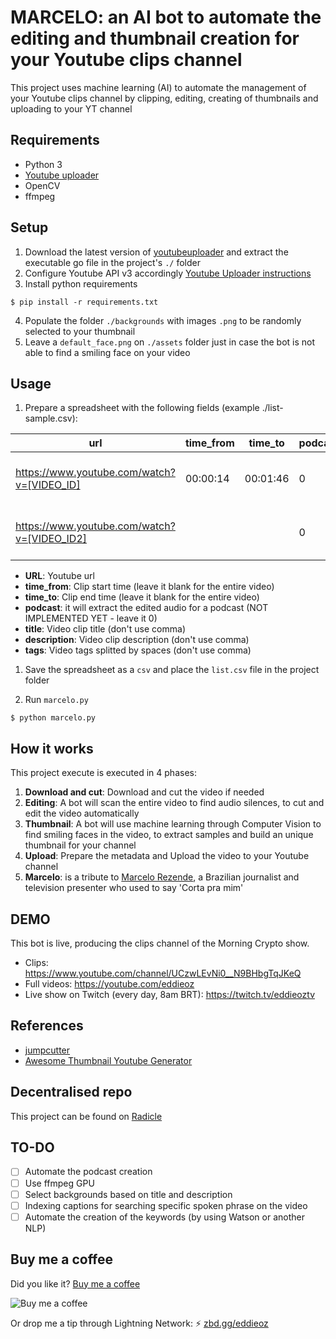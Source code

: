 # MARCELO: an AI bot to automate the editing and thumbnail creation for your Youtube clips channel

This project uses machine learning (AI) to automate the management of your Youtube clips channel by clipping, editing, creating of thumbnails and uploading to your YT channel

## Requirements

- Python 3
- [Youtube uploader](https://github.com/porjo/youtubeuploader/releases)
- OpenCV
- ffmpeg

## Setup

1. Download the latest version of [youtubeuploader](https://github.com/porjo/youtubeuploader/releases) and extract the executable go file in the project's `./` folder
2. Configure Youtube API v3 accordingly [Youtube Uploader instructions](https://github.com/porjo/youtubeuploader/blob/master/README.md)
3. Install python requirements
```
$ pip install -r requirements.txt
```
4. Populate the folder `./backgrounds` with images `.png` to be randomly selected to your thumbnail
5. Leave a `default_face.png` on `./assets` folder just in case the bot is not able to find a smiling face on your video

## Usage

1. Prepare a spreadsheet with the following fields (example ./list-sample.csv):
   
| url | time_from | time_to | podcast | title | description | tags | 
| --- | --- | --- | --- | --- | --- | --- | 
| https://www.youtube.com/watch?v=[VIDEO_ID] | 00:00:14 | 00:01:46 | 0 | TITLE | DESCRIPTION | tag1 tag2 tag3 tag4 | 
 https://www.youtube.com/watch?v=[VIDEO_ID2] |  |  | 0 | TITLE | DESCRIPTION | tag1 tag2 tag3 tag4 |

- **URL**: Youtube url
- **time_from**: Clip start time (leave it blank for the entire video)
- **time_to**: Clip end time (leave it blank for the entire video)
- **podcast**: it will extract the edited audio for a podcast (NOT IMPLEMENTED YET - leave it 0)
- **title**: Video clip title (don't use comma)
- **description**: Video clip description (don't use comma)
- **tags**: Video tags splitted by spaces (don't use comma)

1. Save the spreadsheet as a `csv` and place the `list.csv` file in the project folder

2. Run `marcelo.py`
```
$ python marcelo.py
```

## How it works

This project execute is executed in 4 phases:

1. **Download and cut**: Download and cut the video if needed
2. **Editing**: A bot will scan the entire video to find audio silences, to cut and edit the video automatically
3. **Thumbnail**: A bot will use machine learning through Computer Vision to find smiling faces in the video, to extract samples and build an unique thumbnail for your channel
4. **Upload**: Prepare the metadata and Upload the video to your Youtube channel
5. **Marcelo**: is a tribute to [Marcelo Rezende](https://en.wikipedia.org/wiki/Marcelo_Rezende), a Brazilian journalist and television presenter who used to say 'Corta pra mim'

## DEMO
This bot is live, producing the clips channel of the Morning Crypto show.
- Clips: https://www.youtube.com/channel/UCzwLEvNi0__N9BHbgTqJKeQ
- Full videos: https://youtube.com/eddieoz
- Live show on Twitch (every day, 8am BRT): https://twitch.tv/eddieoztv

## References

- [jumpcutter](https://github.com/carykh/jumpcutter)
- [Awesome Thumbnail Youtube Generator](https://github.com/CUAI-CAU/Awesome-Youtube-Thumbnail-Generator)

## Decentralised repo
This project can be found on [Radicle](https://app.radicle.network/seeds/pine.radicle.garden/rad:git:hnrkyonz47h6zb5mb5tb3xni3y4uwzqjn85gy)

## TO-DO

- [ ] Automate the podcast creation
- [ ] Use ffmpeg GPU
- [ ] Select backgrounds based on title and description
- [ ] Indexing captions for searching specific spoken phrase on the video
- [ ] Automate the creation of the keywords (by using Watson or another NLP)

## Buy me a coffee
Did you like it? [Buy me a coffee](https://www.buymeacoffee.com/eddieoz)

![Buy me a coffee](https://ipfs.io/ipfs/QmR6W4L3XiozMQc3EjfFeqSkcbu3cWnhZBn38z2W2FuTMZ?filename=buymeacoffee.webp)

Or drop me a tip through Lightning Network: ⚡ [zbd.gg/eddieoz](https://zbd.gg/eddieoz)